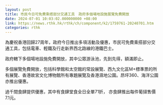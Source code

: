 ```yaml
---
layout: post
title: 市民今日可免費乘搭部分交通工具　政府多個場地設施展覽免費開放
date: 2024-07-01 10:03:02.000000000 +08:00
link: https://news.rthk.hk/rthk/ch/component/k2/1759761-20240701.htm
categories: rthk
---
```


為慶祝香港回歸27周年，政府今日推出多項活動及優惠，市民可免費乘搭部分交通工具，包括電車、輕鐵及行走新界西北路線的港鐵巴士。

政府轄下多個場地設施免費開放，其中公眾游泳池，先到先得，額滿即止。

多個展覽免費開放，包括科學館和太空館的常設展覽、西九文化區M+標準票的所有展覽、香港故宮文化博物館所有專題展覽及香港濕地公園。昂坪360、海洋公園亦推出優惠。

過千間食肆提供優惠，其中有食肆堂食全日全單71折， 亦食肆推出每件葡撻售價7.1元。
